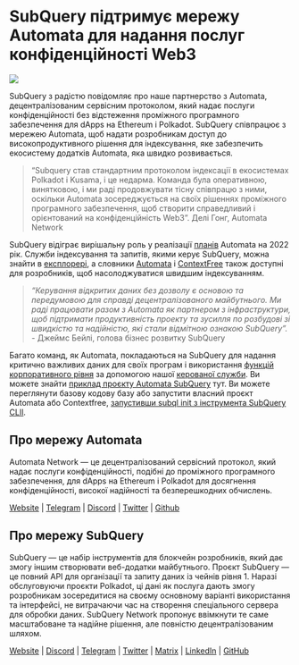 # SubQuery підтримує мережу Automata для надання послуг конфіденційності Web3

![](https://miro.medium.com/max/1400/0*XWP1ZY08LRe-eupF)

SubQuery з радістю повідомляє про наше партнерство з Automata, децентралізованим сервісним протоколом, який надає послуги конфіденційності без відстеження проміжного програмного забезпечення для dApps на Ethereum і Polkadot. SubQuery співпрацює з мережею Automata, щоб надати розробникам доступ до високопродуктивного рішення для індексування, яке забезпечить екосистему додатків Automata, яка швидко розвивається.

> “Subquery став стандартним протоколом індексації в екосистемах Polkadot і Kusama, і це недарма. Команда була оперативною, винятковою, і ми раді продовжувати тісну співпрацю з ними, оскільки Automata зосереджується на своїх рішеннях проміжного програмного забезпечення, щоб створити справедливий і орієнтований на конфіденційність Web3”. Делі Гонг, Automata Network

SubQuery відіграє вирішальну роль у реалізації [планів](https://medium.com/atanetwork/automata-network-2022-in-sight-805871cff6c0) Automata на 2022 рік. Служби індексування та запитів, якими керує SubQuery, можна знайти в [експлорері](https://explorer.subquery.network/), а словники [Automata](https://explorer.subquery.network/subquery/subquery/automata-dictionary) і [ContextFree](https://explorer.subquery.network/subquery/subquery/contextfree-dictionary) також доступні для розробників, щоб насолоджуватися швидшим індексуванням.

> _“Керування відкритих даних без дозволу є основою та передумовою для справді децентралізованого майбутнього. Ми раді працювати разом з Automata як партнером з інфраструктури, щоб підтримати продуктивність проекту та зусилля по розбудові зі швидкістю та надійністю, які стали відмітною ознакою SubQuery”._ - Джеймс Бейлі, голова бізнес розвитку SubQuery

Багато команд, як Automata, покладаються на SubQuery для надання критично важливих даних для своїх програм і використання [функцій корпоративного рівня](../blogs/20211228-enterprise-hosted.md) за допомогою нашої [керованої служби](https://project.subquery.network/). Ви можете знайти [приклад проєкту Automata SubQuery](https://github.com/subquery/automata-subql-starter) тут. Ви можете переглянути базову кодову базу або запустити власний проєкт Automata або Contextfree, [запустивши subql init з інструмента SubQuery CLIl](https://doc.subquery.network/create/introduction/).

## Про мережу Automata

Automata Network — це децентралізований сервісний протокол, який надає послуги конфіденційності, подібні до проміжного програмного забезпечення, для dApps на Ethereum і Polkadot для досягнення конфіденційності, високої надійності та безперешкодних обчислень.

[Website](https://ata.network/) | [Telegram](http://xata.to/telegram) | [Discord](http://xata.to/discord) | [Twitter](http://xata.to/twitter) | [Github](http://xata.to/github)

## Про мережу SubQuery

SubQuery — це набір інструментів для блокчейн розробників, який дає змогу іншим створювати веб-додатки майбутнього. Проєкт SubQuery — це повний API для організації та запиту даних із чейнів рівня 1. Наразі обслуговуючи проєкти Polkadot, ці дані як послуга дають змогу розробникам зосередитися на своєму основному варіанті використання та інтерфейсі, не витрачаючи час на створення спеціального сервера для обробки даних. SubQuery Network пропонує ввімкнути те саме масштабоване та надійне рішення, але повністю децентралізованим шляхом.

[Website](https://subquery.network/) | [Discord](https://discord.com/invite/78zg8aBSMG) | [Telegram](https://t.me/subquerynetwork) | [Twitter](https://twitter.com/subquerynetwork) | [Matrix](https://matrix.to/#/#subquery:matrix.org) | [LinkedIn](https://www.linkedin.com/company/subquery) | [GitHub](https://github.com/subquery)
